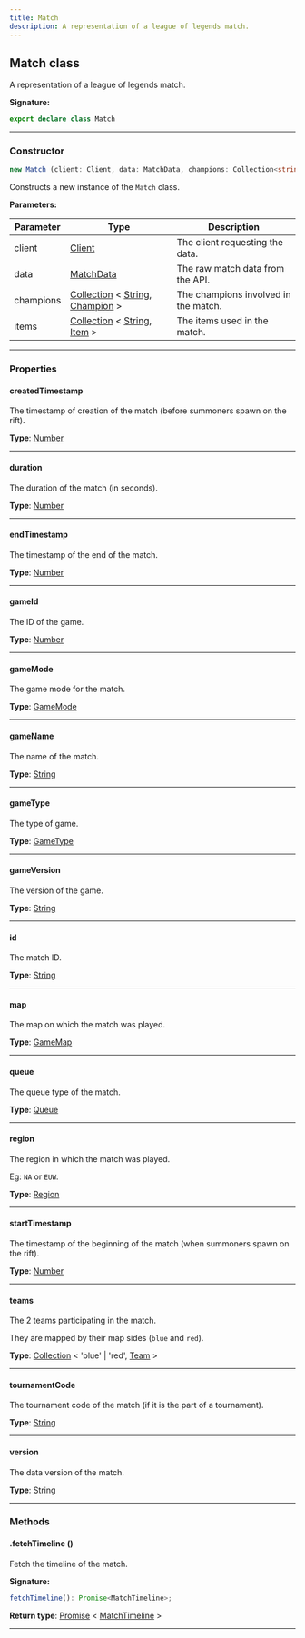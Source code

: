 ```yaml
---
title: Match
description: A representation of a league of legends match.
---
```


## Match class

A representation of a league of legends match.

**Signature:**

```ts
export declare class Match 
```

---

### Constructor

```ts
new Match (client: Client, data: MatchData, champions: Collection<string, Champion>, items: Collection<string, Item>)
```

Constructs a new instance of the `Match` class.

**Parameters:**

| Parameter | Type | Description |
| --------- | ---- | ----------- |
| client | [Client](/api/Client.md) | The client requesting the data. |
| data | [MatchData](/api/MatchData.md) | The raw match data from the API. |
| champions | [Collection](https://discord.js.org/#/docs/collection/stable/class/Collection) \< [String](https://developer.mozilla.org/en-US/docs/Web/JavaScript/Reference/Global_Objects/String), [Champion](/api/Champion.md) \> | The champions involved in the match. |
| items | [Collection](https://discord.js.org/#/docs/collection/stable/class/Collection) \< [String](https://developer.mozilla.org/en-US/docs/Web/JavaScript/Reference/Global_Objects/String), [Item](/api/Item.md) \> | The items used in the match. |
---

### Properties

#### createdTimestamp

The timestamp of creation of the match (before summoners spawn on the rift).



**Type**: [Number](https://developer.mozilla.org/en-US/docs/Web/JavaScript/Reference/Global_Objects/Number)

---

#### duration

The duration of the match (in seconds).



**Type**: [Number](https://developer.mozilla.org/en-US/docs/Web/JavaScript/Reference/Global_Objects/Number)

---

#### endTimestamp

The timestamp of the end of the match.



**Type**: [Number](https://developer.mozilla.org/en-US/docs/Web/JavaScript/Reference/Global_Objects/Number)

---

#### gameId

The ID of the game.



**Type**: [Number](https://developer.mozilla.org/en-US/docs/Web/JavaScript/Reference/Global_Objects/Number)

---

#### gameMode

The game mode for the match.



**Type**: [GameMode](/api/GameMode.md)

---

#### gameName

The name of the match.



**Type**: [String](https://developer.mozilla.org/en-US/docs/Web/JavaScript/Reference/Global_Objects/String)

---

#### gameType

The type of game.



**Type**: [GameType](/api/GameType.md)

---

#### gameVersion

The version of the game.



**Type**: [String](https://developer.mozilla.org/en-US/docs/Web/JavaScript/Reference/Global_Objects/String)

---

#### id

The match ID.



**Type**: [String](https://developer.mozilla.org/en-US/docs/Web/JavaScript/Reference/Global_Objects/String)

---

#### map

The map on which the match was played.



**Type**: [GameMap](/api/GameMap.md)

---

#### queue

The queue type of the match.



**Type**: [Queue](/api/Queue.md)

---

#### region

The region in which the match was played.


Eg: `NA` or `EUW`.



**Type**: [Region](/api/Region.md)

---

#### startTimestamp

The timestamp of the beginning of the match (when summoners spawn on the rift).



**Type**: [Number](https://developer.mozilla.org/en-US/docs/Web/JavaScript/Reference/Global_Objects/Number)

---

#### teams

The 2 teams participating in the match.


They are mapped by their map sides (`blue` and `red`).



**Type**: [Collection](https://discord.js.org/#/docs/collection/stable/class/Collection) \< 'blue' \| 'red', [Team](/api/Team.md) \>

---

#### tournamentCode

The tournament code of the match (if it is the part of a tournament).



**Type**: [String](https://developer.mozilla.org/en-US/docs/Web/JavaScript/Reference/Global_Objects/String)

---

#### version

The data version of the match.



**Type**: [String](https://developer.mozilla.org/en-US/docs/Web/JavaScript/Reference/Global_Objects/String)

---

### Methods

#### .fetchTimeline ()

Fetch the timeline of the match.



**Signature:**

```ts
fetchTimeline(): Promise<MatchTimeline>;
```


**Return type**: [Promise](https://developer.mozilla.org/en-US/docs/Web/JavaScript/Reference/Global_Objects/Promise) \< [MatchTimeline](/api/MatchTimeline.md) \>

---

